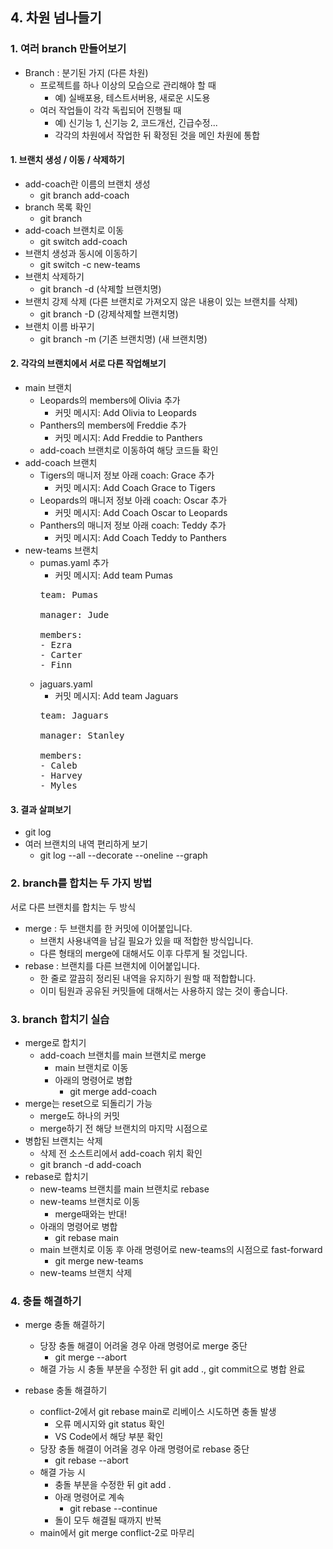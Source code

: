 ## 4. 차원 넘나들기
### 1. 여러 branch 만들어보기
- Branch : 분기된 가지 (다른 차원)
  - 프로젝트를 하나 이상의 모습으로 관리해야 할 때
    - 예) 실배포용, 테스트서버용, 새로운 시도용
  - 여러 작업들이 각각 독립되어 진행될 때
    - 예) 신기능 1, 신기능 2, 코드개선, 긴급수정...
    - 각각의 차원에서 작업한 뒤 확정된 것을 메인 차원에 통합

#### 1. 브랜치 생성 / 이동 / 삭제하기
- add-coach란 이름의 브랜치 생성
  - git branch add-coach
- branch 목록 확인
  - git branch
- add-coach 브랜치로 이동
  - git switch add-coach
- 브랜치 생성과 동시에 이동하기
  - git switch -c new-teams
- 브랜치 삭제하기
  - git branch -d (삭제할 브랜치명)
- 브랜치 강제 삭제 (다른 브랜치로 가져오지 않은 내용이 있는 브랜치를 삭제)
  - git branch -D (강제삭제할 브랜치명)
- 브랜치 이름 바꾸기
  - git branch -m (기존 브랜치명) (새 브랜치명)

#### 2. 각각의 브랜치에서 서로 다른 작업해보기
- main 브랜치
  - Leopards의 members에 Olivia 추가
    - 커밋 메시지: Add Olivia to Leopards
  - Panthers의 members에 Freddie 추가
    - 커밋 메시지: Add Freddie to Panthers
  - add-coach 브랜치로 이동하여 해당 코드들 확인
- add-coach 브랜치
  - Tigers의 매니저 정보 아래 coach: Grace 추가
    - 커밋 메시지: Add Coach Grace to Tigers
  - Leopards의 매니저 정보 아래 coach: Oscar 추가
    - 커밋 메시지: Add Coach Oscar to Leopards
  - Panthers의 매니저 정보 아래 coach: Teddy 추가
    - 커밋 메시지: Add Coach Teddy to Panthers
- new-teams 브랜치
  - pumas.yaml 추가
    - 커밋 메시지: Add team Pumas
    <pre>
    team: Pumas

    manager: Jude

    members:
    - Ezra
    - Carter
    - Finn
    </pre>
  - jaguars.yaml
    - 커밋 메시지: Add team Jaguars
    <pre>
    team: Jaguars

    manager: Stanley

    members:
    - Caleb
    - Harvey
    - Myles
    </pre>

#### 3. 결과 살펴보기
- git log
- 여러 브랜치의 내역 편리하게 보기
  - git log --all --decorate --oneline --graph

### 2. branch를 합치는 두 가지 방법
서로 다른 브랜치를 합치는 두 방식
- merge : 두 브랜치를 한 커밋에 이어붙입니다.
  - 브랜치 사용내역을 남길 필요가 있을 때 적합한 방식입니다.
  - 다른 형태의 merge에 대해서도 이후 다루게 될 것입니다.
- rebase : 브랜치를 다른 브랜치에 이어붙입니다.
  - 한 줄로 깔끔히 정리된 내역을 유지하기 원할 때 적합합니다.
  - 이미 팀원과 공유된 커밋들에 대해서는 사용하지 않는 것이 좋습니다.

### 3. branch 합치기 실습
- merge로 합치기
  - add-coach 브랜치를 main 브랜치로 merge
    - main 브랜치로 이동
    - 아래의 명령어로 병합
      - git merge add-coach
- merge는 reset으로 되돌리기 가능
  - merge도 하나의 커밋
  - merge하기 전 해당 브랜치의 마지막 시점으로
- 병합된 브랜치는 삭제
  - 삭제 전 소스트리에서 add-coach 위치 확인
  - git branch -d add-coach
- rebase로 합치기
  - new-teams 브랜치를 main 브랜치로 rebase
  - new-teams 브랜치로 이동
    - merge때와는 반대!
  - 아래의 명령어로 병합
    - git rebase main
  - main 브랜치로 이동 후 아래 명령어로 new-teams의 시점으로 fast-forward
    - git merge new-teams
  - new-teams 브랜치 삭제

### 4. 충돌 해결하기
- merge 충돌 해결하기
  - 당장 충돌 해결이 어려울 경우 아래 명령어로 merge 중단
    - git merge --abort
  - 해결 가능 시 충돌 부분을 수정한 뒤 git add ., git commit으로 병합 완료

- rebase 충돌 해결하기
  - conflict-2에서 git rebase main로 리베이스 시도하면 충돌 발생
    - 오류 메시지와 git status 확인
    - VS Code에서 해당 부분 확인
  - 당장 충돌 해결이 어려울 경우 아래 명령어로 rebase 중단
    - git rebase --abort
  - 해결 가능 시
    - 충돌 부분을 수정한 뒤 git add .
    - 아래 명령어로 계속
      - git rebase --continue
    - 돌이 모두 해결될 때까지 반복
  - main에서 git merge conflict-2로 마무리
